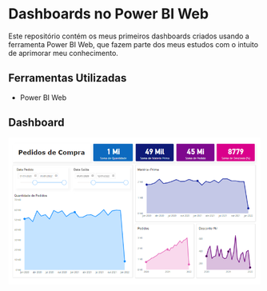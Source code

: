 # Dashboards no Power BI Web

Este repositório contém os meus primeiros dashboards criados usando a ferramenta Power BI Web, que fazem parte dos meus estudos com o intuito de aprimorar meu conhecimento.

## Ferramentas Utilizadas

- Power BI Web

## Dashboard

![Dash Pedidos de Compra](img/pedidoscompra.png)



